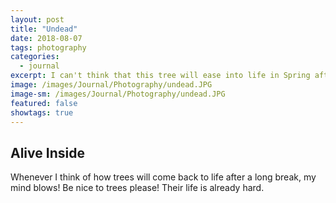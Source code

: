 ```yaml
---
layout: post
title: "Undead"
date: 2018-08-07
tags: photography
categories:
  - journal
excerpt: I can't think that this tree will ease into life in Spring after a such a long deep sleep. It's miraculous in my opinion.
image: /images/Journal/Photography/undead.JPG
image-sm: /images/Journal/Photography/undead.JPG
featured: false
showtags: true
---
```


## Alive Inside

Whenever I think of how trees will come back to life after a long break, my mind blows! Be nice to trees please! Their life is already hard.